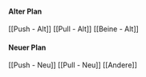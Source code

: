 
#### Alter Plan
[[Push - Alt]]
[[Pull - Alt]]
[[Beine - Alt]]

#### Neuer Plan
[[Push - Neu]]
[[Pull - Neu]]
[[Andere]]

